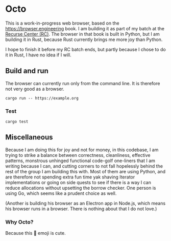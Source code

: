 # Octo

This is a work-in-progress web browser, based on the https://browser.engineering book.
I am building it as part of my batch at the [Recurse Center (RC)](https://recurse.com).
The browser in that book is built in Python, but I am building it in Rust, because Rust currently brings me
more joy than Python.

I hope to finish it before my RC batch ends, but partly because I chose to do it in Rust, I have no idea if I will.

## Build and run

The browser can currently run only from the command line. It is therefore not very good as a browser.

`cargo run -- https://example.org`

### Test

`cargo test`

## Miscellaneous

Because I am doing this for joy and not for money, in this codebase,
I am trying to strike a balance between correctness, cleanliness, effective patterns, monstrous
unhinged functional code-golf one-liners that I am writing because I can, and cutting corners to not fall
hopelessly behind the rest of the group I am building this with.
Most of them are using Python, and are therefore not spending extra
fun time yak shaving Iterator implementations or going on side quests to see if there is a way I can reduce allocations
without upsetting the borrow checker. One person is using Go, which seems like a prudent choice as well.

(Another is building his browser as an Electron app in Node.js, which means his browser runs in a browser.
There is nothing about that I do not love.)

### Why Octo?

Because this 🐙 emoji is cute. 
